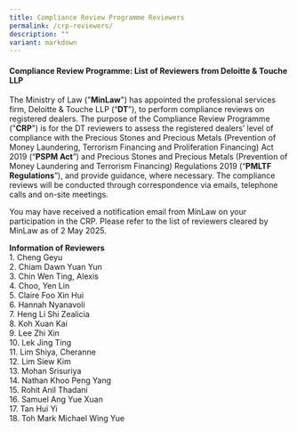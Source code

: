 ```yaml
---
title: Compliance Review Programme Reviewers
permalink: /crp-reviewers/
description: ""
variant: markdown
---
```

#### **Compliance Review Programme: List of Reviewers from Deloitte &amp; Touche LLP**

The Ministry of Law ("**MinLaw**") has appointed the professional services firm, Deloitte &amp; Touche LLP (“**DT**”), to perform compliance reviews on registered dealers. The purpose of the Compliance Review Programme ("**CRP**") is for the DT reviewers to assess the registered dealers’ level of compliance with the Precious Stones and Precious Metals (Prevention of Money Laundering, Terrorism Financing and Proliferation Financing) Act 2019 (“**PSPM Act**”) and Precious Stones and Precious Metals (Prevention of Money Laundering and Terrorism Financing) Regulations 2019 (“**PMLTF Regulations**”), and provide guidance, where necessary. The compliance reviews will be conducted through correspondence via emails, telephone calls and on-site meetings.

You may have received a notification email from MinLaw on your participation in the CRP. Please refer to the list of reviewers cleared by MinLaw as of 2 May 2025.

**Information of Reviewers**
<br>1. Cheng Geyu<br>2. Chiam Dawn Yuan Yun<br>3. Chin Wen Ting, Alexis<br>4. Choo, Yen Lin<br>5. Claire Foo Xin Hui<br>6. Hannah Nyanavoli<br>7.	Heng Li Shi Zealicia<br>8. Koh Xuan Kai
<br>9.	Lee Zhi Xin<br>10. Lek Jing Ting
<br>11.	Lim Shiya, Cheranne<br>12.	Lim Siew Kim<br>13. Mohan Srisuriya<br>14. Nathan Khoo Peng Yang<br>15. Rohit Anil Thadani<br>16. Samuel Ang Yue Xuan<br>17. Tan Hui Yi <br>18. Toh Mark Michael Wing Yue
